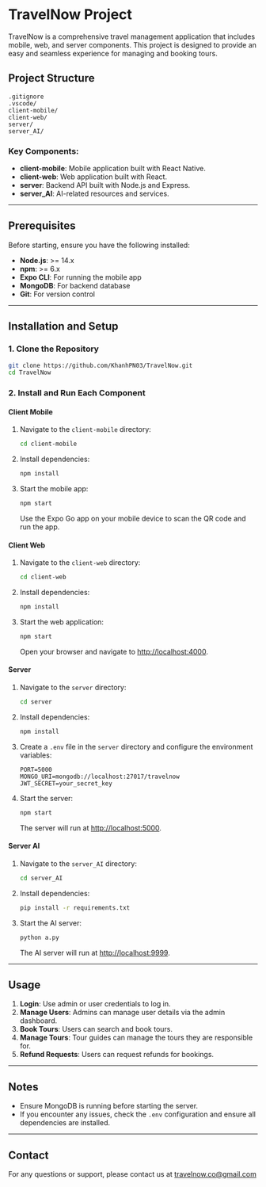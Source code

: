 # TravelNow Project

TravelNow is a comprehensive travel management application that includes mobile, web, and server components. This project is designed to provide an easy and seamless experience for managing and booking tours.

## Project Structure

```
.gitignore
.vscode/
client-mobile/
client-web/
server/
server_AI/
```

### Key Components:
- **client-mobile**: Mobile application built with React Native.
- **client-web**: Web application built with React.
- **server**: Backend API built with Node.js and Express.
- **server_AI**: AI-related resources and services.

---

## Prerequisites

Before starting, ensure you have the following installed:
- **Node.js**: >= 14.x
- **npm**: >= 6.x
- **Expo CLI**: For running the mobile app
- **MongoDB**: For backend database
- **Git**: For version control

---

## Installation and Setup

### 1. Clone the Repository
```bash
git clone https://github.com/KhanhPN03/TravelNow.git
cd TravelNow
```

### 2. Install and Run Each Component

#### **Client Mobile**
1. Navigate to the `client-mobile` directory:
   ```bash
   cd client-mobile
   ```
2. Install dependencies:
   ```bash
   npm install
   ```
3. Start the mobile app:
   ```bash
   npm start
   ```
   Use the Expo Go app on your mobile device to scan the QR code and run the app.

#### **Client Web**
1. Navigate to the `client-web` directory:
   ```bash
   cd client-web
   ```
2. Install dependencies:
   ```bash
   npm install
   ```
3. Start the web application:
   ```bash
   npm start
   ```
   Open your browser and navigate to [http://localhost:4000](http://localhost:3000).

#### **Server**
1. Navigate to the `server` directory:
   ```bash
   cd server
   ```
2. Install dependencies:
   ```bash
   npm install
   ```
3. Create a `.env` file in the `server` directory and configure the environment variables:
   ```env
   PORT=5000
   MONGO_URI=mongodb://localhost:27017/travelnow
   JWT_SECRET=your_secret_key
   ```
4. Start the server:
   ```bash
   npm start
   ```
   The server will run at [http://localhost:5000](http://localhost:5000).

#### **Server AI**
1. Navigate to the `server_AI` directory:
   ```bash
   cd server_AI
   ```
2. Install dependencies:
   ```bash
   pip install -r requirements.txt
   ```
3. Start the AI server:
   ```bash
   python a.py
   ```
   The AI server will run at [http://localhost:9999](http://localhost:5001).

---

## Usage

1. **Login**: Use admin or user credentials to log in.
2. **Manage Users**: Admins can manage user details via the admin dashboard.
3. **Book Tours**: Users can search and book tours.
4. **Manage Tours**: Tour guides can manage the tours they are responsible for.
5. **Refund Requests**: Users can request refunds for bookings.

---

## Notes

- Ensure MongoDB is running before starting the server.
- If you encounter any issues, check the `.env` configuration and ensure all dependencies are installed.

---

## Contact

For any questions or support, please contact us at travelnow.co@gmail.com